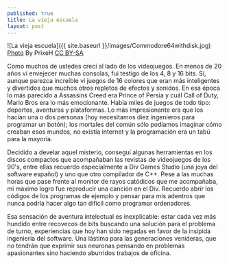 ```yaml
---
published: true
title: La vieja escuela
layout: post
---
```

![La vieja escuela]({{ site.baseurl }}/images/Commodore64withdisk.jpg)
[Photo](http://commons.wikimedia.org/wiki/File%3ACommodore64withdisk.jpg) By PrixeH [CC BY-SA](https://creativecommons.org/licenses/by-sa/3.0/deed.en)

Como muchos de ustedes crecí al lado de los videojuegos. En menos de 20 años vi envejecer muchas consolas, fui testigo de los 4, 8 y 16 bits. Sí, aunque parezca increíble vi juegos de 16 colores que eran más inteligentes y divertidos que muchos otros repletos de efectos y sonidos. En esa época lo más parecido a Assassins Creed era Prince of Persia y cuál Call of Duty, Mario Bros era lo más emocionante. Había miles de juegos de todo tipo: deportes, aventuras y plataformas. Lo más impresionante era que los hacían una o dos personas (hoy necesitamos diez ingenieros para programar un botón); los mortales del común sólo podíamos imaginar cómo creaban esos mundos, no existía internet y la programación era un tabú para la mayoría.
<!--more-->

Decidido a develar aquel misterio, conseguí algunas herramientas en los discos compactos que acompañaban las revistas de videojuegos de los 90's, entre ellas recuerdo especialmente a Div Games Studio (una joya del software español) y uno que otro compilador de C++. Pese a las muchas horas que pase frente al monitor de rayos catódicos que me acompañaba, mi máximo logro fue reproducir una canción en el Div. Recuerdo abrir los códigos de los programas de ejemplo y pensar para mis adentros que nunca podría hacer algo tan difícil como programar ordenadores. 

Esa sensación de aventura intelectual es inexplicable: estar cada vez más hundido entre recovecos de bits buscando una solución para el problema de turno, experiencias que hoy han sido negadas en favor de la insípida ingeniería del software. Una lástima para las generaciones venideras, que no tendrán que exprimir sus neuronas pensando en problemas apasionantes sino haciendo aburridos trabajos de oficina.
